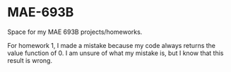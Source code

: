 # MAE-693B
Space for my MAE 693B projects/homeworks.

For homework 1, I made a mistake because my code always returns the value function of 0. I am unsure of what my mistake is, but I know that this result is wrong. 
